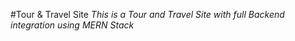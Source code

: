 #Tour & Travel Site
*This is a Tour and Travel Site with full Backend integration using _MERN Stack_*
